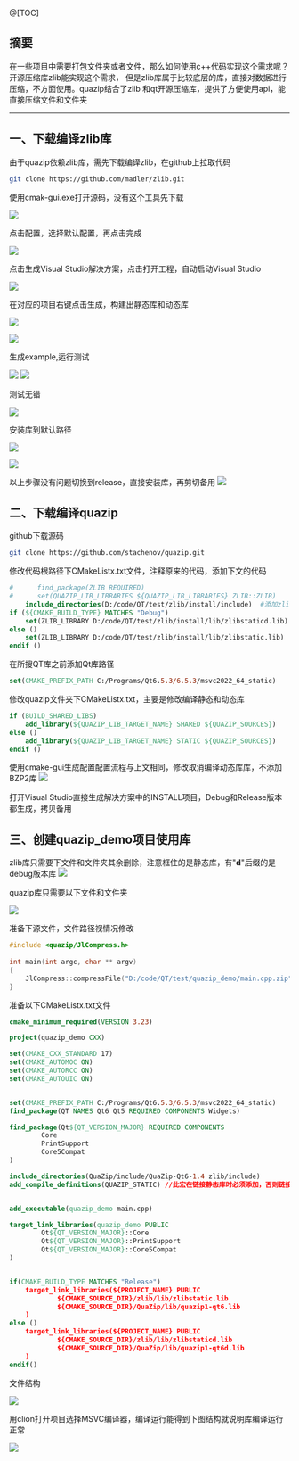 @[TOC]
## 摘要
在一些项目中需要打包文件夹或者文件，那么如何使用c++代码实现这个需求呢？开源压缩库zlib能实现这个需求， 但是zlib库属于比较底层的库，直接对数据进行压缩，不方面使用。quazip结合了zlib 和qt开源压缩库，提供了方便使用api，能直接压缩文件和文件夹
***

## 一、下载编译zlib库
由于quazip依赖zlib库，需先下载编译zlib，在github上拉取代码

```sh
git clone https://github.com/madler/zlib.git
```

使用cmak-gui.exe打开源码，没有这个工具先下载

![](https://blog-1305120110.cos.ap-shanghai.myqcloud.com/qt/03/qt_03_00.png)

点击配置，选择默认配置，再点击完成

![](https://blog-1305120110.cos.ap-shanghai.myqcloud.com/qt/03/qt_03_01.png)

点击生成Visual Studio解决方案，点击打开工程，自动启动Visual Studio

![](https://blog-1305120110.cos.ap-shanghai.myqcloud.com/qt/03/qt_03_02.png)

在对应的项目右键点击生成，构建出静态库和动态库

![](https://blog-1305120110.cos.ap-shanghai.myqcloud.com/qt/03/qt_03_03.png)

![](https://blog-1305120110.cos.ap-shanghai.myqcloud.com/qt/03/qt_03_04.png)

生成example,运行测试

![](https://blog-1305120110.cos.ap-shanghai.myqcloud.com/qt/03/qt_03_05.png)
![](https://blog-1305120110.cos.ap-shanghai.myqcloud.com/qt/03/qt_03_06.png)

测试无错

![](https://blog-1305120110.cos.ap-shanghai.myqcloud.com/qt/03/qt_03_07.png)

安装库到默认路径

![](https://blog-1305120110.cos.ap-shanghai.myqcloud.com/qt/03/qt_03_08.png)

![](https://blog-1305120110.cos.ap-shanghai.myqcloud.com/qt/03/qt_03_09.png)

以上步骤没有问题切换到release，直接安装库，再剪切备用
![](https://blog-1305120110.cos.ap-shanghai.myqcloud.com/qt/03/qt_03_10.png)
## 二、下载编译quazip
github下载源码

```sh
git clone https://github.com/stachenov/quazip.git
```

修改代码根路径下CMakeListx.txt文件，注释原来的代码，添加下文的代码

```cmake
#      find_package(ZLIB REQUIRED)  
#      set(QUAZIP_LIB_LIBRARIES ${QUAZIP_LIB_LIBRARIES} ZLIB::ZLIB)  
    include_directories(D:/code/QT/test/zlib/install/include)  #添加zlib库头文件所有路径
if (${CMAKE_BUILD_TYPE} MATCHES "Debug")  
    set(ZLIB_LIBRARY D:/code/QT/test/zlib/install/lib/zlibstaticd.lib)  #Debug版本zlib静态库路径
else ()  
    set(ZLIB_LIBRARY D:/code/QT/test/zlib/install/lib/zlibstatic.lib)  #Release版本zlib静态库路径
endif ()
```

在所搜QT库之前添加Qt库路径
```cmake
set(CMAKE_PREFIX_PATH C:/Programs/Qt6.5.3/6.5.3/msvc2022_64_static)
```

修改quazip文件夹下CMakeListx.txt，主要是修改编译静态和动态库

```cmake
if (BUILD_SHARED_LIBS)
    add_library(${QUAZIP_LIB_TARGET_NAME} SHARED ${QUAZIP_SOURCES})
else ()
    add_library(${QUAZIP_LIB_TARGET_NAME} STATIC ${QUAZIP_SOURCES})
endif ()
```

使用cmake-gui生成配置配置流程与上文相同，修改取消编译动态库库，不添加BZP2库
![](https://blog-1305120110.cos.ap-shanghai.myqcloud.com/qt/03/qt_03_11.png)

打开Visual Studio直接生成解决方案中的INSTALL项目，Debug和Release版本都生成，拷贝备用

## 三、创建quazip_demo项目使用库

zlib库只需要下文件和文件夹其余删除，注意框住的是静态库，有"**d**"后缀的是debug版本库
![](https://blog-1305120110.cos.ap-shanghai.myqcloud.com/qt/03/qt_03_12.png)

quazip库只需要以下文件和文件夹

![](https://blog-1305120110.cos.ap-shanghai.myqcloud.com/qt/03/qt_03_13.png)

准备下源文件，文件路径视情况修改
```cpp
#include <quazip/JlCompress.h>
  
int main(int argc, char ** argv)
{
    JlCompress::compressFile("D:/code/QT/test/quazip_demo/main.cpp.zip", "D:/code/QT/test/quazip_demo/main.cpp");
}
```

准备以下CMakeListx.txt文件

```cmake
cmake_minimum_required(VERSION 3.23)

project(quazip_demo CXX)

set(CMAKE_CXX_STANDARD 17)
set(CMAKE_AUTOMOC ON)
set(CMAKE_AUTORCC ON)
set(CMAKE_AUTOUIC ON)


set(CMAKE_PREFIX_PATH C:/Programs/Qt6.5.3/6.5.3/msvc2022_64_static)
find_package(QT NAMES Qt6 Qt5 REQUIRED COMPONENTS Widgets)

find_package(Qt${QT_VERSION_MAJOR} REQUIRED COMPONENTS
        Core
        PrintSupport
        Core5Compat
)

include_directories(QuaZip/include/QuaZip-Qt6-1.4 zlib/include)
add_compile_definitions(QUAZIP_STATIC) //此宏在链接静态库时必须添加，否则链接失败


add_executable(quazip_demo main.cpp)

target_link_libraries(quazip_demo PUBLIC
        Qt${QT_VERSION_MAJOR}::Core
        Qt${QT_VERSION_MAJOR}::PrintSupport
        Qt${QT_VERSION_MAJOR}::Core5Compat
)


if(CMAKE_BUILD_TYPE MATCHES "Release")
    target_link_libraries(${PROJECT_NAME} PUBLIC
            ${CMAKE_SOURCE_DIR}/zlib/lib/zlibstatic.lib
            ${CMAKE_SOURCE_DIR}/QuaZip/lib/quazip1-qt6.lib
    )
else ()
    target_link_libraries(${PROJECT_NAME} PUBLIC
            ${CMAKE_SOURCE_DIR}/zlib/lib/zlibstaticd.lib
            ${CMAKE_SOURCE_DIR}/QuaZip/lib/quazip1-qt6d.lib
    )
endif()
```

文件结构

![](https://blog-1305120110.cos.ap-shanghai.myqcloud.com/qt/03/qt_03_14.png)

用clion打开项目选择MSVC编译器，编译运行能得到下图结构就说明库编译运行正常

![](https://blog-1305120110.cos.ap-shanghai.myqcloud.com/qt/03/qt_03_15.png)